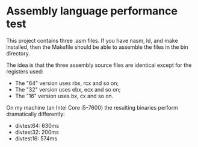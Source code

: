 # Assembly language performance test

This project contains three .asm files. If you have nasm, ld, and make
installed, then the Makefile should be able to assemble the files in the bin
directory.

The idea is that the three assembly source files are identical except for the
registers used:

- The "64" version uses rbx, rcx and so on;
- The "32" version uses ebx, ecx and so on;
- The "16" version uses bx, cx and so on.

On my machine (an Intel Core i5-7600) the resulting binaries perform
dramatically differently:

- divtest64: 630ms
- divtest32: 200ms
- divtest16: 574ms
